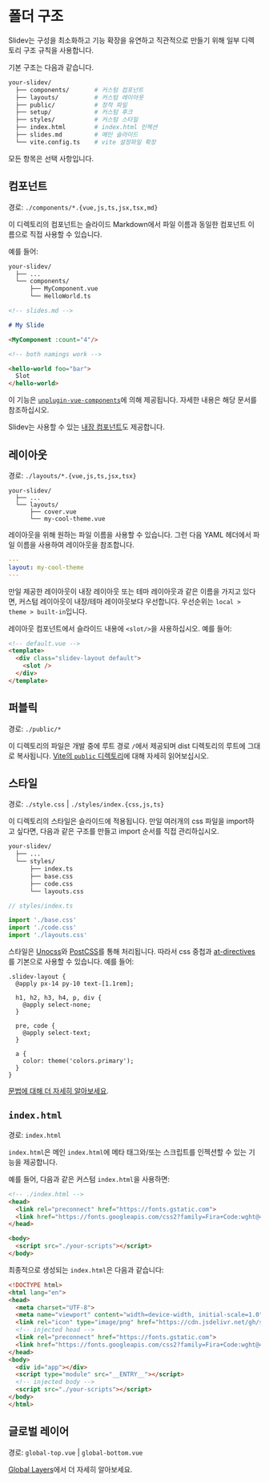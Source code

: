 # 폴더 구조

Slidev는 구성을 최소화하고 기능 확장을 유연하고 직관적으로 만들기 위해 일부 디렉토리 구조 규칙을 사용합니다.

기본 구조는 다음과 같습니다.

```bash
your-slidev/
  ├── components/       # 커스텀 컴포넌트
  ├── layouts/          # 커스텀 레이아웃
  ├── public/           # 정적 파일
  ├── setup/            # 커스텀 후크
  ├── styles/           # 커스텀 스타일
  ├── index.html        # index.html 인젝션
  ├── slides.md         # 메인 슬라이드
  └── vite.config.ts    # vite 설정파일 확장
```

모든 항목은 선택 사항입니다.

## 컴포넌트

경로: `./components/*.{vue,js,ts,jsx,tsx,md}`

이 디렉토리의 컴포넌트는 슬라이드 Markdown에서 파일 이름과 동일한 컴포넌트 이름으로 직접 사용할 수 있습니다.

예를 들어:

```bash
your-slidev/
  ├── ...
  └── components/
      ├── MyComponent.vue
      └── HelloWorld.ts
```

```md
<!-- slides.md -->

# My Slide

<MyComponent :count="4"/>

<!-- both namings work -->

<hello-world foo="bar">
  Slot
</hello-world>
```

이 기능은 [`unplugin-vue-components`](https://github.com/antfu/unplugin-vue-components)에 의해 제공됩니다. 자세한 내용은 해당 문서를 참조하십시오.

Slidev는 사용할 수 있는 [내장 컴포넌트](/builtin/components)도 제공합니다.

## 레이아웃

경로: `./layouts/*.{vue,js,ts,jsx,tsx}`

```
your-slidev/
  ├── ...
  └── layouts/
      ├── cover.vue
      └── my-cool-theme.vue
```

레이아웃을 위해 원하는 파일 이름을 사용할 수 있습니다. 그런 다음 YAML 헤더에서 파일 이름을 사용하여 레이아웃을 참조합니다.

```yaml
---
layout: my-cool-theme
---
```

만일 제공한 레이아웃이 내장 레이아웃 또는 테마 레이아웃과 같은 이름을 가지고 있다면, 커스텀 레이아웃이 내장/테마 레이아웃보다 우선합니다. 우선순위는 `local > theme > built-in`입니다.

레이아웃 컴포넌트에서 슬라이드 내용에 `<slot/>`을 사용하십시오. 예를 들어:

```html
<!-- default.vue -->
<template>
  <div class="slidev-layout default">
    <slot />
  </div>
</template>
```

## 퍼블릭

경로: `./public/*`

이 디렉토리의 파일은 개발 중에 루트 경로 `/`에서 제공되며 dist 디렉토리의 루트에 그대로 복사됩니다. [Vite의 `public` 디렉토리](https://vitejs.dev/guide/assets.html#the-public-directory)에 대해 자세히 읽어보십시오.

## 스타일

경로: `./style.css` | `./styles/index.{css,js,ts}`

이 디렉토리의 스타일은 슬라이드에 적용됩니다. 만일 여러개의 css 파일을 import하고 싶다면, 다음과 같은 구조를 만들고 import 순서를 직접 관리하십시오.

```bash
your-slidev/
  ├── ...
  └── styles/
      ├── index.ts
      ├── base.css
      ├── code.css
      └── layouts.css
```

```ts
// styles/index.ts

import './base.css'
import './code.css'
import './layouts.css'
```

스타일은 [Unocss](https://unocss.dev/)와 [PostCSS](https://postcss.org/)를 통해 처리됩니다. 따라서 css 중첩과 [at-directives](https://windicss.org/features/directives.html)를 기본으로 사용할 수 있습니다. 예를 들어:

```less
.slidev-layout {
  @apply px-14 py-10 text-[1.1rem];

  h1, h2, h3, h4, p, div {
    @apply select-none;
  }

  pre, code {
    @apply select-text;
  }

  a {
    color: theme('colors.primary');
  }
}
```

[문법에 대해 더 자세히 알아보세요](https://windicss.org/features/directives.html).

## `index.html`

경로: `index.html`

`index.html`은 메인 `index.html`에 메타 태그와/또는 스크립트를 인젝션할 수 있는 기능을 제공합니다.

예를 들어, 다음과 같은 커스텀 `index.html`을 사용하면:

```html
<!-- ./index.html -->
<head>
  <link rel="preconnect" href="https://fonts.gstatic.com">
  <link href="https://fonts.googleapis.com/css2?family=Fira+Code:wght@400;600&family=Nunito+Sans:wght@200;400;600&display=swap" rel="stylesheet">
</head>

<body>
  <script src="./your-scripts"></script>
</body>
```

최종적으로 생성되는 `index.html`은 다음과 같습니다:

```html
<!DOCTYPE html>
<html lang="en">
<head>
  <meta charset="UTF-8">
  <meta name="viewport" content="width=device-width, initial-scale=1.0">
  <link rel="icon" type="image/png" href="https://cdn.jsdelivr.net/gh/slidevjs/slidev/assets/favicon.png">
  <!-- injected head -->
  <link rel="preconnect" href="https://fonts.gstatic.com">
  <link href="https://fonts.googleapis.com/css2?family=Fira+Code:wght@400;600&family=Nunito+Sans:wght@200;400;600&display=swap" rel="stylesheet">
</head>
<body>
  <div id="app"></div>
  <script type="module" src="__ENTRY__"></script>
  <!-- injected body -->
  <script src="./your-scripts"></script>
</body>
</html>
```

## 글로벌 레이어

경로: `global-top.vue` | `global-bottom.vue`

[Global Layers](/custom/global-layers)에서 더 자세히 알아보세요.

